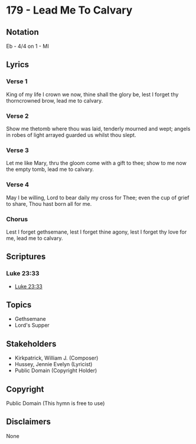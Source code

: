 # 179 - Lead Me To Calvary

## Notation

Eb - 4/4 on 1 - MI

## Lyrics

### Verse 1

King of my life I crown we now, thine shall the glory be, lest I forget thy thorncrowned brow, lead me to calvary.

### Verse 2

Show me thetomb where thou was laid, tenderly mourned and wept; angels in robes of light arrayed guarded us whilst thou slept.

### Verse 3

Let me like Mary, thru the gloom come with a gift to thee; show to me now the empty tomb, lead me to calvary.

### Verse 4

May I be willing, Lord to bear daily my cross for Thee; even the cup of grief to share, Thou hast born all for me.

### Chorus

Lest I forget gethsemane, lest I forget thine agony, lest I forget thy love for me, lead me to calvary.


## Scriptures

### Luke 23:33

- [Luke 23:33](https://www.biblegateway.com/passage/?search=Luke%2023%3A33)


## Topics

- Gethsemane
- Lord's Supper

## Stakeholders

- Kirkpatrick, William J. (Composer)
- Hussey, Jennie Evelyn (Lyricist)
- Public Domain (Copyright Holder)

## Copyright

Public Domain
(This hymn is free to use)

## Disclaimers

None

